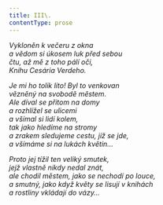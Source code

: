 ```yaml
---
title: III\.
contentType: prose
---
```


<section>

_Vykloněn k večeru z okna  
a vědom si úkosem luk před sebou  
čtu, až mě z toho pálí oči,  
Knihu Cesária Verdeho._

</section>

<section>

_Je mi ho tolik líto! Byl to venkovan  
vězněný na svobodě městem.  
Ale díval se přitom na domy  
a rozhlížel se ulicemi  
a všímal si lidí kolem,  
tak jako hledíme na stromy  
a zrakem sledujeme cestu, jíž se jde,  
a všímáme si na lukách květin…_

</section>

<section>

_Proto jej tížil ten veliký smutek,  
jejž vlastně nikdy nedal znát,  
ale chodil městem, jako se nechodí po louce,  
a smutný, jako když květy se lisují v knihách  
a rostliny vkládají do vázy…_

</section>
